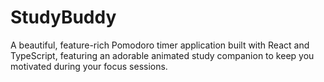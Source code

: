 # StudyBuddy
A beautiful, feature-rich Pomodoro timer application built with React and TypeScript, featuring an adorable animated study companion to keep you motivated during your focus sessions.
